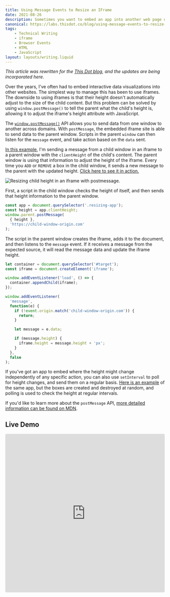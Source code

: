 ```yaml
---
title: Using Message Events to Resize an IFrame
date: 2021-08-26
description: Sometimes you want to embed an app into another web page using an iframe, but the height of the iframe must respond dynamically to the content. Here's how to do that with message events.
canonical: https://labs.thisdot.co/blog/using-message-events-to-resize-an-iframe
tags: 
    - Technical Writing
    - iframe
    - Browser Events
    - HTML
    - JavaScript
layout: layouts/writing.liquid
---
```


_This article was rewritten for the [This Dot blog](https://labs.thisdot.co/blog/using-message-events-to-resize-an-iframe), and the updates are being incorporated here._

Over the years, I've often had to embed interactive data visualizations into other websites. The simplest way to manage this has been to use iframes. The downside to using iframes is that their height doesn't automatically adjust to the size of the child content. But this problem can be solved by using `window.postMessage()` to tell the parent what the child's height is, allowing it to adjust the iframe's height attribute with JavaScript.

The [`window.postMessage()`](https://developer.mozilla.org/en-US/docs/Web/API/Window/postMessage) API allows you to send data from one window to another across domains. With `postMessage`, the embedded iframe site is able to send data to the parent window. Scripts in the parent `window` can then listen for the `message` event, and take action based on the `data` sent.

[In this example](https://codesandbox.io/s/iframe-postmessage-example-3iyqy?file=/index.html "CodeSandbox code sample"), I'm sending a message from a child window in an iframe to a parent window with the `clientHeight` of the child's content. The parent window is using that information to adjust the height of the iframe. Every time you `ADD` or `REMOVE` a box in the child window, it sends a new message to the parent with the updated height. [Click here to see it in action.](https://codesandbox.io/s/iframe-postmessage-example-3iyqy?file=/index.html "CodeSandbox code sample")

![Resizing child height in an iframe with postmessage.](/img/2021-08-26-postmessage-demo.gif)

First, a script in the child window checks the height of itself, and then sends that height information to the parent window.

```js
const app = document.querySelector('.resizing-app');
const height = app.clientHeight;
window.parent.postMessage(
  { height },
  'https://child-window-origin.com'
);
```

The script in the parent window creates the iframe, adds it to the document, and then listens to the `message` event. If it receives a message from the expected source, it will read the message data and update the iframe height.

```js
let container = document.querySelector('#target');
const iframe = document.createElement('iframe');

window.addEventListener('load', () => {
  container.appendChild(iframe);
});

window.addEventListener(
  'message',
  function(e) {
    if (!event.origin.match('child-window-origin.com')) {
      return;
    }

    let message = e.data;

    if (message.height) {
      iframe.height = message.height + 'px';
    }
  },
  false
);
```

If you've got an app to embed where the height might change independently of any specific action, you can also use `setInterval` to poll for height changes, and send them on a regular basis. [Here is an example](https://codesandbox.io/s/iframe-postmessage-example-3iyqy?file=/index.html) of the same app, but the boxes are created and destroyed at random, and polling is used to check the height at regular intervals.

If you'd like to learn more about the `postMessage` API, [more detailed information can be found on MDN](https://developer.mozilla.org/en-US/docs/Web/API/Window/postMessage).

## Live Demo

<iframe src="https://codesandbox.io/embed/iframe-postmessage-example-3iyqy?fontsize=14&hidenavigation=1&theme=dark"
     style="width:100%; height:500px; border:0; border-radius: 4px; overflow:hidden;"
     title="iframe-postmessage-example"
     allow="accelerometer; ambient-light-sensor; camera; encrypted-media; geolocation; gyroscope; hid; microphone; midi; payment; usb; vr; xr-spatial-tracking"
     sandbox="allow-forms allow-modals allow-popups allow-presentation allow-same-origin allow-scripts"
   ></iframe>
